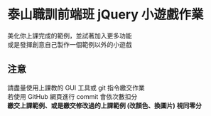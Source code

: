 # 泰山職訓前端班 jQuery 小遊戲作業
美化你上課完成的範例，並試著加入更多功能  
或是發揮創意自己製作一個範例以外的小遊戲  

## 注意
請盡量使用上課教的 GUI 工具或 git 指令繳交作業  
若使用 GitHub 網頁進行 commit 會依次數扣分  
**繳交上課範例、或是繳交修改過的上課範例 (改顏色、換圖片) 視同零分**
